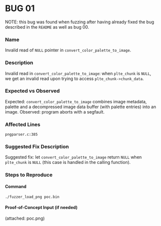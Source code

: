 
# BUG 01

NOTE: this bug was found when fuzzing after having already fixed the bug described in the `README` as well as bug 00.

### Name

Invalid read of `NULL` pointer in `convert_color_palette_to_image`.

### Description

Invalid read in `convert_color_palette_to_image`: when `plte_chunk` is `NULL`, we get an invalid read upon trying to access `plte_chunk->chunk_data`.

### Expected vs Observed

Expected: `convert_color_palette_to_image` combines image metadata, palette and a decompressed image data buffer (with palette entries) into an image. Observed: program aborts with a segfault.

### Affected Lines

`pngparser.c:385`

### Suggested Fix Description

Suggested fix: let `convert_color_palette_to_image` return `NULL` when `plte_chunk` is `NULL` (this case is handled in the calling function).

### Steps to Reproduce

#### Command

```
./fuzzer_load_png poc.bin
```

#### Proof-of-Concept Input (if needed)
(attached: poc.png)



